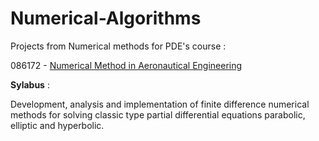 # Numerical-Algorithms
Projects from Numerical methods for PDE's course : 

086172 - [Numerical Method in Aeronautical Engineering](https://www.graduate.technion.ac.il/Subjects.Heb/?Sub=86172) 

**Sylabus** :

Development, analysis and implementation of finite difference numerical methods 
for solving classic type partial differential equations parabolic, elliptic and hyperbolic.
